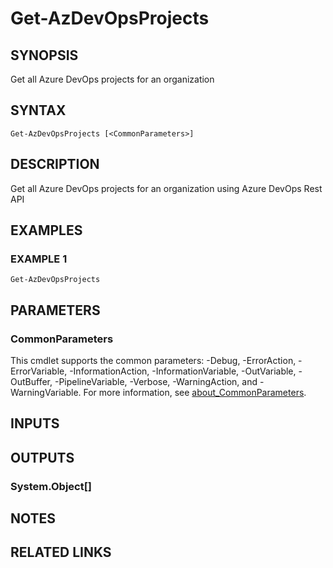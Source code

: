 # Get-AzDevOpsProjects

## SYNOPSIS
Get all Azure DevOps projects for an organization

## SYNTAX

```
Get-AzDevOpsProjects [<CommonParameters>]
```

## DESCRIPTION
Get all Azure DevOps projects for an organization using Azure DevOps Rest API

## EXAMPLES

### EXAMPLE 1
```
Get-AzDevOpsProjects
```

## PARAMETERS

### CommonParameters
This cmdlet supports the common parameters: -Debug, -ErrorAction, -ErrorVariable, -InformationAction, -InformationVariable, -OutVariable, -OutBuffer, -PipelineVariable, -Verbose, -WarningAction, and -WarningVariable. For more information, see [about_CommonParameters](http://go.microsoft.com/fwlink/?LinkID=113216).

## INPUTS

## OUTPUTS

### System.Object[]
## NOTES

## RELATED LINKS
